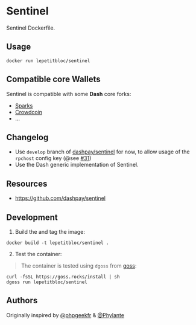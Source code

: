 # Sentinel
Sentinel Dockerfile.

## Usage
```
docker run lepetitbloc/sentinel
```

## Compatible core Wallets
Sentinel is compatible with some **Dash** core forks:
* [Sparks](https://github.com/lepetitbloc/sparksd)
* [Crowdcoin](https://hub.docker.com/r/lepetitbloc/crowdcoind/)
* ...

## Changelog
* Use `develop` branch of [dashpay/sentinel](https://github.com/dashpay/sentinel) for now, to allow usage of the `rpchost` config key (@see [#31](https://github.com/dashpay/sentinel/pull/31))
* Use the Dash generic implementation of Sentinel.

## Resources
* https://github.com/dashpay/sentinel

## Development
1. Build the and tag the image:
```
docker build -t lepetitbloc/sentinel .
```

2. Test the container:
> The container is tested using `dgoss` from [goss](https://github.com/aelsabbahy/goss):
```
curl -fsSL https://goss.rocks/install | sh
dgoss run lepetitbloc/sentinel
```

## Authors
Originally inspired by [@phpgeekfr](https://github.com/phpgeekfr) & [@Phylante](https://github.com/Phylante)
